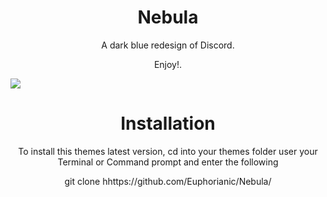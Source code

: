 <h1 align="center">Nebula</h1>
<p align="center">A dark blue redesign of Discord.</p>
<p align="center">Enjoy!.</p>

![](https://i.imgur.com/LHEcF9B.png)

<h1 align="center">Installation</h1>
<p align="center">To install this themes latest version, cd into your themes folder user your Terminal or Command prompt and enter the following</p>
<p align="center">git clone hhttps://github.com/Euphorianic/Nebula/ </p>
